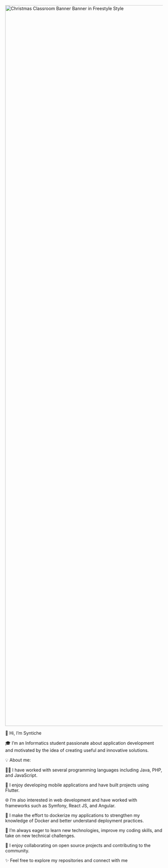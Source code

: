 
<img width="9216" height="2304" alt="Christmas Classroom Banner Banner in Freestyle Style" src="https://github.com/user-attachments/assets/b2351845-99bd-44e5-8690-cd81aa15ef30" />



👋 Hi, I’m Syntiche

🎓 I’m an Informatics student passionate about application development and motivated by the idea of creating useful and innovative solutions.

💡 About me:

👩‍💻 I have worked with several programming languages including  Java, PHP, and JavaScript.

📱 I enjoy developing mobile applications and have built projects using  Flutter.

🌐 I’m also interested in web development and have worked with frameworks such as Symfony, React JS, and Angular.

🐳 I make the effort to dockerize my applications to strengthen my knowledge of Docker and better understand deployment practices.

🚀 I’m always eager to learn new technologies, improve my coding skills, and take on new technical challenges.

🤝 I enjoy collaborating on open source projects and contributing to the community.


✨ Feel free to explore my repositories and connect with me
